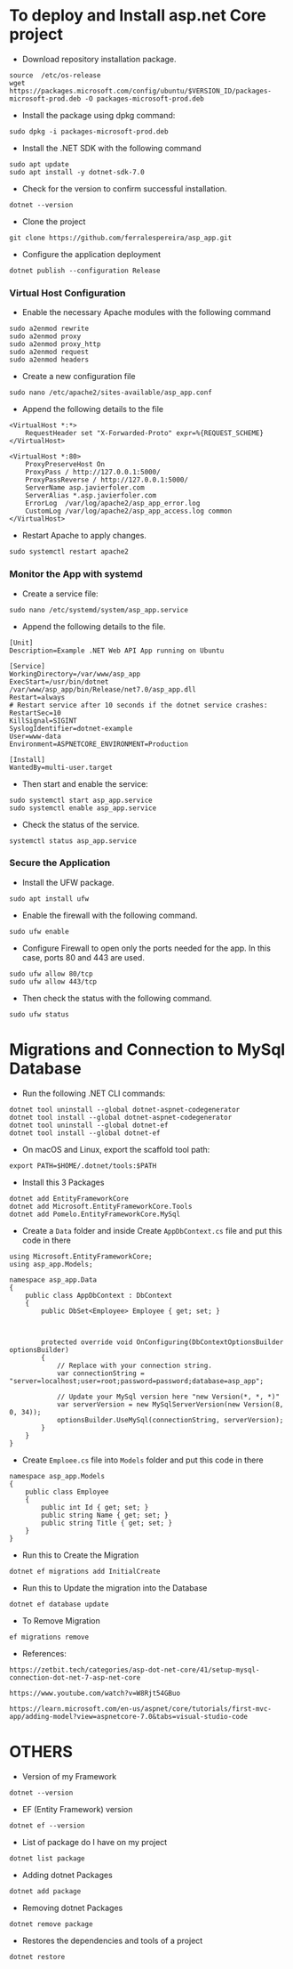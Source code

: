# To deploy and Install asp.net Core project

* Download repository installation package.
```
source  /etc/os-release
wget https://packages.microsoft.com/config/ubuntu/$VERSION_ID/packages-microsoft-prod.deb -O packages-microsoft-prod.deb
```

* Install the package using dpkg command:
```
sudo dpkg -i packages-microsoft-prod.deb
```

* Install the .NET SDK with the following command
```
sudo apt update
sudo apt install -y dotnet-sdk-7.0
```

* Check for the version to confirm successful installation.
```
dotnet --version
```

* Clone the project
```
git clone https://github.com/ferralespereira/asp_app.git
```

* Configure the application deployment
```
dotnet publish --configuration Release
```

### Virtual Host Configuration
* Enable the necessary Apache modules with the following command
```
sudo a2enmod rewrite
sudo a2enmod proxy
sudo a2enmod proxy_http
sudo a2enmod request
sudo a2enmod headers
```

* Create a new configuration file
```
sudo nano /etc/apache2/sites-available/asp_app.conf
```
* Append the following details to the file
```
<VirtualHost *:*>
    RequestHeader set "X-Forwarded-Proto" expr=%{REQUEST_SCHEME}
</VirtualHost>

<VirtualHost *:80>
    ProxyPreserveHost On
    ProxyPass / http://127.0.0.1:5000/
    ProxyPassReverse / http://127.0.0.1:5000/
    ServerName asp.javierfoler.com
    ServerAlias *.asp.javierfoler.com
    ErrorLog  /var/log/apache2/asp_app_error.log
    CustomLog /var/log/apache2/asp_app_access.log common
</VirtualHost>
```

* Restart Apache to apply changes.
```
sudo systemctl restart apache2
```

### Monitor the App with systemd
* Create a service file:
```
sudo nano /etc/systemd/system/asp_app.service
```
* Append the following details to the file.

```
[Unit]
Description=Example .NET Web API App running on Ubuntu

[Service]
WorkingDirectory=/var/www/asp_app
ExecStart=/usr/bin/dotnet /var/www/asp_app/bin/Release/net7.0/asp_app.dll
Restart=always
# Restart service after 10 seconds if the dotnet service crashes:
RestartSec=10
KillSignal=SIGINT
SyslogIdentifier=dotnet-example
User=www-data
Environment=ASPNETCORE_ENVIRONMENT=Production 

[Install]
WantedBy=multi-user.target
```

* Then start and enable the service:
```
sudo systemctl start asp_app.service
sudo systemctl enable asp_app.service
```

* Check the status of the service.
```
systemctl status asp_app.service
```

### Secure the Application
* Install the UFW package.
```
sudo apt install ufw
```
* Enable the firewall with the following command.
```
sudo ufw enable
```
* Configure Firewall to open only the ports needed for the app. In this case, ports 80 and 443 are used.
```
sudo ufw allow 80/tcp
sudo ufw allow 443/tcp
```
* Then check the status with the following command.
```
sudo ufw status
```

# Migrations and Connection to MySql Database
* Run the following .NET CLI commands:
```
dotnet tool uninstall --global dotnet-aspnet-codegenerator
dotnet tool install --global dotnet-aspnet-codegenerator
dotnet tool uninstall --global dotnet-ef
dotnet tool install --global dotnet-ef
```
* On macOS and Linux, export the scaffold tool path:
```
export PATH=$HOME/.dotnet/tools:$PATH
```
*  Install this 3 Packages
```
dotnet add EntityFrameworkCore
dotnet add Microsoft.EntityFrameworkCore.Tools
dotnet add Pomelo.EntityFrameworkCore.MySql
```
* Create a `Data` folder and inside Create `AppDbContext.cs` file and put this code in there
```
using Microsoft.EntityFrameworkCore;
using asp_app.Models;

namespace asp_app.Data
{
    public class AppDbContext : DbContext
    {
        public DbSet<Employee> Employee { get; set; }



        protected override void OnConfiguring(DbContextOptionsBuilder optionsBuilder)
        {
            // Replace with your connection string.
            var connectionString = "server=localhost;user=root;password=password;database=asp_app";
            
            // Update your MySql version here "new Version(*, *, *)"
            var serverVersion = new MySqlServerVersion(new Version(8, 0, 34));
            optionsBuilder.UseMySql(connectionString, serverVersion);
        }
    }
}
```
* Create `Emploee.cs` file into `Models` folder and put this code in there
```
namespace asp_app.Models
{
    public class Employee
    {
        public int Id { get; set; }
        public string Name { get; set; }
        public string Title { get; set; }
    }
}
```
* Run this to Create the Migration
```
dotnet ef migrations add InitialCreate
```
* Run this to Update the migration into the Database
```
dotnet ef database update
```
* To Remove Migration
```
ef migrations remove
```

* References:

`https://zetbit.tech/categories/asp-dot-net-core/41/setup-mysql-connection-dot-net-7-asp-net-core`

`https://www.youtube.com/watch?v=W8Rjt54GBuo`

`https://learn.microsoft.com/en-us/aspnet/core/tutorials/first-mvc-app/adding-model?view=aspnetcore-7.0&tabs=visual-studio-code`

# OTHERS
* Version of my Framework
```
dotnet --version 
``` 
* EF (Entity Framework) version
```
dotnet ef --version
```
* List of package do I have on my project
```
dotnet list package 
``` 
* Adding dotnet Packages 
```
dotnet add package 
```
* Removing dotnet Packages 
```
dotnet remove package 
```
* Restores the dependencies and tools of a project
```
dotnet restore
```

